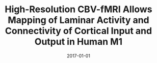 ---
title: "High-Resolution CBV-fMRI Allows Mapping of Laminar Activity and Connectivity of Cortical Input and Output in Human M1"
date: 2017-01-01
authors_string: Laurentius Huber, Daniel Handwerker, David Jangraw, Gang Chen, Andrew Hall, Carsten Stüber, Javier Gonzalez-Castillo, Dimo Ivanov, Sean Marrett, Maria Guidi, Jozien Goense, Benedikt Poser, Peter Bandettini
authors:
   - Laurentius Huber
   - Daniel Handwerker
   - David Jangraw
   - Gang Chen
   - Andrew Hall
   - Carsten Stüber
   - Javier Gonzalez-Castillo
   - Dimo Ivanov
   - Sean Marrett
   - Maria Guidi
   - Jozien Goense
   - Benedikt Poser
   - Peter Bandettini
author_ids:
   - laurentius_huber
   - daniel_handwerker
   - david_jangraw
   - harry_hall
   - javier_gonzalez-castillo
   - peter_bandettini
journal: 'Neuron'
volume: 96
issue: 
pages: 1253-1263
book_title: ''
publisher: ''
abstract: ""
project_id: layer_fmri
paper_url: http://linkinghub.elsevier.com/retrieve/pii/S0896627317310334http://api.elsevier.com/content/article/PII:S0896627317310334?httpAccept=text/xmlhttp://api.elsevier.com/content/article/PII:S0896627317310334?httpAccept=text/plain
doi: 10.1016/j.neuron.2017.11.005
data_loc: ''
code_loc: ''
file: '/assets/publications//assets/publications/'
file_name: '/assets/publications/'
type: journal_article
pub_str: ' (2017) Neuron 96: 1253-1263'
layout: publication 
---